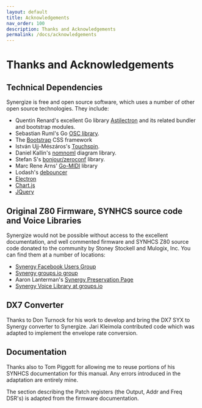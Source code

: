 ```yaml
---
layout: default
title: Acknowledgements
nav_order: 100
description: Thanks and Acknowledgements
permalink: /docs/acknowledgements
---
```


# Thanks and Acknowledgements

## Technical Dependencies

Synergize is free and open source software, which uses a number of other open source technologies. They include:

* Quentin Renard's excellent Go library [Astilectron](https://github.com/asticode/go-astilectron) and its related bundler and bootstrap modules.
* Sebastian Ruml's Go [OSC library](https://github.com/hypebeast/go-osc).
* The [Bootstrap](https://getbootstrap.com/) CSS framework
* István Ujj-Mészáros's [Touchspin](https://github.com/istvan-ujjmeszaros/bootstrap-touchspin).
* Daniel Kallin's  [nomnoml](https://github.com/skanaar/nomnoml) diagram library.
* Stefan S's [bonjour/zeroconf](https://github.com/grandcat/zeroconf) library.
* Marc Rene Arns' [Go-MIDI](https://gitlab.com/gomidi/midi) library
* Lodash's [debouncer](https://lodash.com/)
* [Electron](https://electronjs.org)
* [Chart.js](https://www.chartjs.org)
* [JQuery](https://jquery.com/)

## Original Z80 Firmware, SYNHCS source code and Voice Libraries

Synergize would not be possible without access to the excellent
documentation, and well commented firmware and SYNHCS Z80 source code
donated to the community by Stoney Stockell and Mulogix, Inc. You can
find them at a number of locations:

* [Synergy Facebook Users Group](https://www.facebook.com/groups/synergysynth/)
* [Synergy groups.io group](https://groups.io/g/synergy-synth)
* Aaron Lanterman's [Synergy Preservation Page](https://lanterman.ece.gatech.edu/synergy/)
* [Synergy Voice Library at groups.io](https://groups.io/g/synergy-synth/files/SynergyVoiceLibrary.zip)

## DX7 Converter

Thanks to Don Turnock for his work to develop and bring the DX7 SYX to
Synergy converter to Synergize.   Jari Kleimola contributed code which
was adapted to implement the envelope rate conversion.

## Documentation

Thanks also to Tom Piggott for allowing me to reuse portions of his
SYNHCS documentation for this manual. Any errors introduced in the
adaptation are entirely mine.

The section describing the Patch registers (the Output, Addr and Freq
DSR's) is adapted from the firmware documentation. 
 
